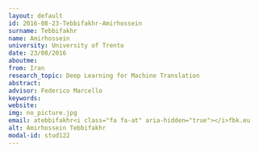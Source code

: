 ```yaml
---
layout: default 
id: 2016-08-23-Tebbifakhr-Amirhossein
surname: Tebbifakhr
name: Amirhossein
university: University of Trento
date: 23/08/2016
aboutme: 
from: Iran
research_topic: Deep Learning for Machine Translation
abstract: 
advisor: Federico Marcello
keywords: 
website: 
img: no_picture.jpg
email: atebbifakhr<i class="fa fa-at" aria-hidden="true"></i>fbk.eu
alt: Amirhossein Tebbifakhr
modal-id: stud122
---
```

